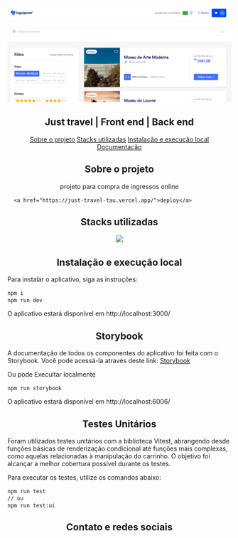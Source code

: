 <img src="ui_02.png">

<h2 align="center">Just travel | Front end | Back end</h1>

  <p align="center" id="menu">
    <a href="#sobre-o-projeto">Sobre o projeto</a>
    <a href="#stacks-utilizadas">Stacks utilizadas</a>
    <a href="#instalação-e-execução-local">Instalação e execução local</a>
    <a href="#documentação">Documentação</a>
  </p>

  <h2 align="center" id="sobre-o-projeto">Sobre o projeto</h2>

  <p align="center">
    projeto para compra de ingressos online

      <a href="https://just-travel-tau.vercel.app/">deploy</a>
  <p>

  

  <h2 align="center" id="stacks-utilizadas">Stacks utilizadas</h2>
<p align="center">
  <a href="https://skillicons.dev">
    <img src="https://skillicons.dev/icons?i=git,ts,netlify,postgres,react,redux,tailwind,figma,jest" />
  </a>
</p>

  <h2 id="instalação-e-execução-local" align="center"> Instalação e execução local </h2>

  <p>
Para instalar o aplicativo, siga as instruções:
  </p>
  
  
```
npm i
npm run dev
```

<p>
O aplicativo estará disponível em http://localhost:3000/
</p>


<h2 id="documentação" align="center"> Storybook </h2>
<p>
   A documentação de todos os componentes do aplicativo foi feita com o Storybook. Você pode acessá-la através deste link: <a href="https://65cbede3c9638330bc52e843--dreamy-shortbread-14a8ff.netlify.app/?path=/docs/just-travel-storybook--docs">Storybook</a>
</p>

<p>
Ou pode Execultar localmente
</p>

```
npm run storybook
```
<p>
O aplicativo estará disponível em http://localhost:6006/
</p>

<h2 id="documentação" align="center"> Testes Unitários </h2>

<p>
  Foram utilizados testes unitários com a biblioteca Vitest, abrangendo desde funções básicas de renderização condicional até funções mais complexas, como aquelas relacionadas à manipulação do carrinho. O objetivo foi alcançar a melhor cobertura possível durante os testes.
</p>

<p>
  Para executar os testes, utilize os comandos abaixo:
</p>

```
npm run test
// ou
npm run test:ui
```


<h2 align="center">Contato e redes sociais</h2>

```

